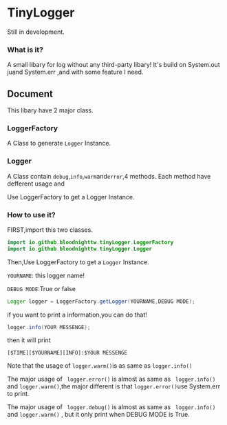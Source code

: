 # TinyLogger
Still in development.

### What is it?
A small libary for log without any third-party libary!
It's build on System.out  juand System.err ,and with some feature I need.

## Document

This libary have 2  major class.
### LoggerFactory 
A Class to generate ``Logger`` Instance.
### Logger
A Class contain ``debug``,``info``,``warm``and``error``,4 methods.
Each method have defferent usage and 


Use LoggerFactory to get a Logger Instance.

### How to use it?
FIRST,import this two classes.
```java
import io.github.bloodnighttw.tinyLogger.LoggerFactory
import io.github.bloodnighttw.tinyLogger.Logger
```
Then,Use LoggerFactory to get a ``Logger`` Instance.

``YOURNAME``: this logger name!

``DEBUG MODE``:True or false
```java
Logger logger = LoggerFactory.getLogger(YOURNAME,DEBUG MODE);
```
if you want to print a information,you can do that!
```java
logger.info(YOUR MESSENGE);
```
then it will print
```
[$TIME][$YOURNAME][INFO]:$YOUR MESSENGE
```
Note that the usage of  ``logger.warm()``is as same as ``logger.info()``

The major usage of `` logger.error()`` is almost as same as `` logger.info()`` and ``logger.warm()``,the major different is that ``logger.error()``use System.err to print.

The major usage of `` logger.debug()`` is almost as same as `` logger.info()`` and ``logger.warm()`` , but it only print when DEBUG MODE is True.


